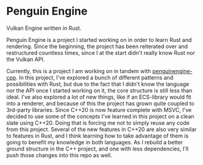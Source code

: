 # Penguin Engine
Vulkan Engine written in Rust.

Penguin Engine is a project I started working on in order to learn Rust and rendering. 
Since the beginning, the project has been reiterated over and restructured countless times, since I at the start didn't really know Rust nor the Vulkan API.

Currently, this is a project I am working on in tandem with [penguinengine-cpp](https://github.com/Henrik-N/penguinengine-cpp).
In this project, I've explored a bunch of different patterns and possibilities with Rust, 
but due to the fact that I didn't know the language nor the API once I started working on it, the core structure is still less than ideal. I've also explored a
lot of new things, like if an ECS-library would fit into a renderer, and because of this the project has grown quite coupled to 3rd-party libraries. Since C++20 is now
feature complete with MSVC, I've decided to use some of the concepts I've learned in this project on a clean slate using C++20. Doing that is forcing me not to simply
reuse any code from this project. Several of the new features in C++20 are also very similar to features in Rust, and I think learning how to take advantage of them
is going to benefit my knowledge in both languages. 
As I rebuild a better ground structure in the C++ project, and one with less dependencies, I'll push those changes into this repo as well. 
